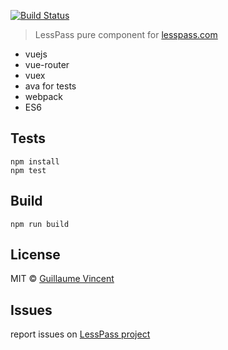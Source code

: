 [![Build Status](https://travis-ci.org/lesspass/pure.svg?branch=master)](https://travis-ci.org/lesspass/pure)

> LessPass pure component for [lesspass.com](https://lesspass.com)

 - vuejs
 - vue-router
 - vuex
 - ava for tests
 - webpack
 - ES6


## Tests

    npm install
    npm test

## Build

    npm run build

## License

MIT © [Guillaume Vincent](http://guillaumevincent.com)


## Issues

report issues on [LessPass project](https://github.com/lesspass/lesspass/issues)
